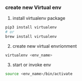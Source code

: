 ### create new Virtual env

1. install virtualenv package 
```sh
pip3 install virtualenv 
# or
brew install virtualenv
```

2. create new virtual envrionment 
``` sh
virtualenv <env_name>
```

3. start or invoke env 
```sh
source <env_name>/bin/activate
```